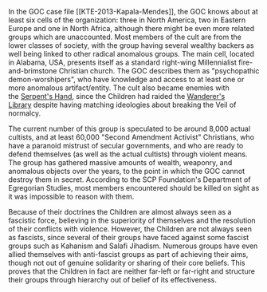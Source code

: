 In the GOC case file [[KTE-2013-Kapala-Mendes]], the GOC knows about at least six cells of the organization: three in North America, two in Eastern Europe and one in North Africa, although there might be even more related groups which are unaccounted. Most members of the cult are from the lower classes of society, with the group having several wealthy backers as well being linked to other radical anomalous groups. The main cell, located in Alabama, USA, presents itself as a standard right-wing Millennialist fire-and-brimstone Christian church. The GOC describes them as "psychopathic demon-worshipers", who have knowledge and access to at least one or more anomalous artifact/entity. The cult also became enemies with the [Serpent's Hand](https://villains.fandom.com/wiki/Serpent%27s_Hand "Serpent's Hand"), since the Children had raided the [Wanderer's Library](https://scp-db.fandom.com/wiki/Wanderer%27s_Library "w:c:scp-db:Wanderer's Library") despite having matching ideologies about breaking the Veil of normalcy.

The current number of this group is speculated to be around 8,000 actual cultists, and at least 60,000 "Second Amendment Activist" Christians, who have a paranoid mistrust of secular governments, and who are ready to defend themselves (as well as the actual cultists) through violent means. The group has gathered massive amounts of wealth, weaponry, and anomalous objects over the years, to the point in which the GOC cannot destroy them in secret. According to the SCP Foundation's Department of Egregorian Studies, most members encountered should be killed on sight as it was impossible to reason with them.

Because of their doctrines the Children are almost always seen as a fascistic force, believing in the superiority of themselves and the resolution of their conflicts with violence. However, the Children are not always seen as fascists, since several of their groups have faced against some fascist groups such as Kahanism and Salafi Jihadism. Numerous groups have even allied themselves with anti-fascist groups as part of achieving their aims, though not out of genuine solidarity or sharing of their core beliefs. This proves that the Children in fact are neither far-left or far-right and structure their groups through hierarchy out of belief of its effectiveness.